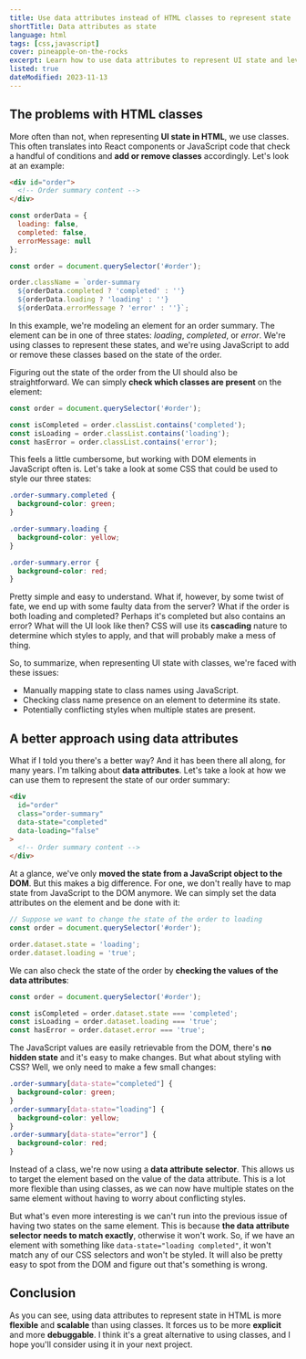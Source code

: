 ```yaml
---
title: Use data attributes instead of HTML classes to represent state
shortTitle: Data attributes as state
language: html
tags: [css,javascript]
cover: pineapple-on-the-rocks
excerpt: Learn how to use data attributes to represent UI state and level up your HTML and CSS game.
listed: true
dateModified: 2023-11-13
---
```


## The problems with HTML classes

More often than not, when representing **UI state in HTML**, we use classes. This often translates into React components or JavaScript code that check a handful of conditions and **add or remove classes** accordingly. Let's look at an example:

```html
<div id="order">
  <!-- Order summary content -->
</div>
```

```js
const orderData = {
  loading: false,
  completed: false,
  errorMessage: null
};

const order = document.querySelector('#order');

order.className = `order-summary
  ${orderData.completed ? 'completed' : ''}
  ${orderData.loading ? 'loading' : ''}
  ${orderData.errorMessage ? 'error' : ''}`;
```

In this example, we're modeling an element for an order summary. The element can be in one of three states: _loading_, _completed_, or _error_. We're using classes to represent these states, and we're using JavaScript to add or remove these classes based on the state of the order.

Figuring out the state of the order from the UI should also be straightforward. We can simply **check which classes are present** on the element:

```js
const order = document.querySelector('#order');

const isCompleted = order.classList.contains('completed');
const isLoading = order.classList.contains('loading');
const hasError = order.classList.contains('error');
```

This feels a little cumbersome, but working with DOM elements in JavaScript often is. Let's take a look at some CSS that could be used to style our three states:

```css
.order-summary.completed {
  background-color: green;
}

.order-summary.loading {
  background-color: yellow;
}

.order-summary.error {
  background-color: red;
}
```

Pretty simple and easy to understand. What if, however, by some twist of fate, we end up with some faulty data from the server? What if the order is both loading and completed? Perhaps it's completed but also contains an error? What will the UI look like then? CSS will use its **cascading** nature to determine which styles to apply, and that will probably make a mess of thing.

So, to summarize, when representing UI state with classes, we're faced with these issues:

- Manually mapping state to class names using JavaScript.
- Checking class name presence on an element to determine its state.
- Potentially conflicting styles when multiple states are present.

## A better approach using data attributes

What if I told you there's a better way? And it has been there all along, for many years. I'm talking about **data attributes**. Let's take a look at how we can use them to represent the state of our order summary:

```html
<div
  id="order"
  class="order-summary"
  data-state="completed"
  data-loading="false"
>
  <!-- Order summary content -->
</div>
```

At a glance, we've only **moved the state from a JavaScript object to the DOM**. But this makes a big difference. For one, we don't really have to map state from JavaScript to the DOM anymore. We can simply set the data attributes on the element and be done with it:

```js
// Suppose we want to change the state of the order to loading
const order = document.querySelector('#order');

order.dataset.state = 'loading';
order.dataset.loading = 'true';
```

We can also check the state of the order by **checking the values of the data attributes**:

```js
const order = document.querySelector('#order');

const isCompleted = order.dataset.state === 'completed';
const isLoading = order.dataset.loading === 'true';
const hasError = order.dataset.error === 'true';
```

The JavaScript values are easily retrievable from the DOM, there's **no hidden state** and it's easy to make changes. But what about styling with CSS? Well, we only need to make a few small changes:

```css
.order-summary[data-state="completed"] {
  background-color: green;
}
.order-summary[data-state="loading"] {
  background-color: yellow;
}
.order-summary[data-state="error"] {
  background-color: red;
}
```

Instead of a class, we're now using a **data attribute selector**. This allows us to target the element based on the value of the data attribute. This is a lot more flexible than using classes, as we can now have multiple states on the same element without having to worry about conflicting styles.

But what's even more interesting is we can't run into the previous issue of having two states on the same element. This is because **the data attribute selector needs to match exactly**, otherwise it won't work. So, if we have an element with something like `data-state="loading completed"`, it won't match any of our CSS selectors and won't be styled. It will also be pretty easy to spot from the DOM and figure out that's something is wrong.

## Conclusion

As you can see, using data attributes to represent state in HTML is more **flexible** and **scalable** than using classes. It forces us to be more **explicit** and more **debuggable**. I think it's a great alternative to using classes, and I hope you'll consider using it in your next project.
